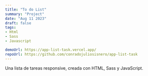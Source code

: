 ```yaml
---
title: "To do List"
summary: "Project"
date: "Aug 11 2023"
draft: false
tags:
- Html
- Sass
- Javascript

demoUrl: https://app-list-task.vercel.app/
repoUrl: https://github.com/conradojuliosisnero/app-list-task
---
```


Una lista de tareas responsive, creada con HTML, Sass y JavaScript.